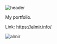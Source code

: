 ![header](https://user-images.githubusercontent.com/41794735/140377179-c2c12e0a-ee26-419e-9749-32937f4e9f87.jpg)


My portfolio.

Link: https://almir.info/

![almir](https://user-images.githubusercontent.com/41794735/140377072-66fd6409-7579-4392-b9ba-d6b7ff74f45e.png)
